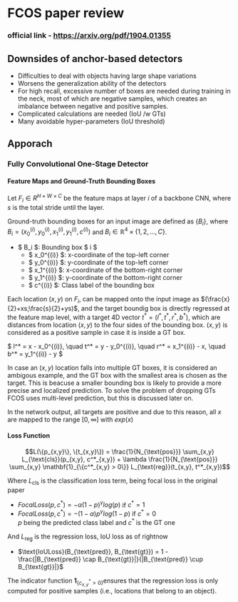 # FCOS paper review
### official link - https://arxiv.org/pdf/1904.01355
## Downsides of anchor-based detectors

- Difficulties to deal with objects having large shape variations
- Worsens the generalization ability of the detectors
- For high recall, excessive number of boxes are needed during training in the neck, most of which are negative samples, which creates an imbalance between negative and positive samples.
- Complicated calculations are needed (IoU /w GTs)
- Many avoidable hyper-parameters (IoU threshold)

## Apporach
### Fully Convolutional One-Stage Detector
#### Feature Maps and Ground-Truth Bounding Boxes

Let $F_i ∈ R^{H \times W \times C}$ be the feature maps at layer $i$ of a backbone CNN, where $s$ is the total stride until the layer.

Ground-truth bounding boxes for an input image are defined as $\{B_i\}$, where $B_i = (x_0^{(i)}, y_0^{(i)}, x_1^{(i)}, y_1^{(i)}, c^{(i)})$ and $B_i \in \mathbb{R}^{4} \times \{1, 2, \ldots, C\}$.

- $ B_i $: Bounding box $ i $
  - $ x_0^{(i)} $: x-coordinate of the top-left corner
  - $ y_0^{(i)} $: y-coordinate of the top-left corner
  - $ x_1^{(i)} $: x-coordinate of the bottom-right corner
  - $ y_1^{(i)} $: y-coordinate of the bottom-right corner
  - $ c^{(i)} $: Class label of the bounding box

Each location $(x, y)$ on $F_i$, can be mapped onto the input image as $(\frac{x}{2}+xs;\frac{s}{2}+ys)$, and the target boundig box is directly regressed at the feature map level, with a target 4D vector $t^* = (l^*, t^*, r^*, b^*)$, which are distances from location $(x, y)$ to the four sides of the bounding box. $(x, y)$ is considered as a positive sample in case it is inside a GT box.

$ l^* = x - x_0^{(i)}, \quad t^* = y - y_0^{(i)}, \quad r^* = x_1^{(i)} - x, \quad b^* = y_1^{(i)} - y $


In case an $(x, y)$ location falls into multiple GT boxes, it is considered an ambigous example, and the GT box with the smallest area is chosen as the target. This is beacuse  a smaller bounding box is likely to provide a more precise and localized prediction. To solve the problem of dropping GTs FCOS uses multi-level prediction, but this is discussed later on.

In the network output, all targets are positive and due to this reason, all $x$ are mapped to the range $[0,∞]$ with $exp(x)$

#### Loss Function
$$L(\{p_{x,y}\}, \{t_{x,y}\}) = \frac{1}{N_{\text{pos}}} \sum_{x,y} L_{\text{cls}}(p_{x,y}, c^*_{x,y}) + \lambda \frac{1}{N_{\text{pos}}} \sum_{x,y} \mathbf{1}_{\{c^*_{x,y} > 0\}} L_{\text{reg}}(t_{x,y}, t^*_{x,y})$$


Where $L_{\text{cls}}$ is the classification loss term, being focal loss in the original paper 

- $FocalLoss(p,c^*) = -α(1−p)^γlog(p)$ if $c^*=1$
- $FocalLoss(p,c^*) = -(1-α)p^γlog(1-p)$ if $c^*=0$\
$p$ being the predicted class label and $c^*$ is the GT one 

And $L_{\text{reg}}$ is the regression loss, IoU loss as of rightnow

- $\text{IoULoss}(B_{\text{pred}}, B_{\text{gt}}) = 1 - \frac{|B_{\text{pred}} \cap B_{\text{gt}}|}{|B_{\text{pred}} \cup B_{\text{gt}}|}$

The indicator function $\mathbf{1}_{\{c^*_{x,y} > 0\}}$​ ensures that the regression loss is only computed for positive samples (i.e., locations that belong to an object).




